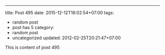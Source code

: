 ---
title: Post 495
date: 2015-12-12T18:02:54+07:00
tags:
  - random post
  - post has 5
category:
  - random post
  - uncategorized
updated: 2012-02-25T20:21:47+07:00

This is content of post 495
